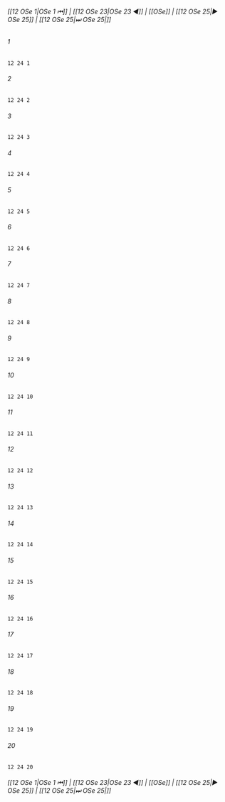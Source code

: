 
###### [[12 OSe 1|OSe 1 ⏮]] | [[12 OSe 23|OSe 23 ◀]] | [[OSe]] | [[12 OSe 25|▶ OSe 25]] | [[12 OSe 25|⏭ OSe 25|]]

###### 1
``` verse
12 24 1 
```
###### 2
``` verse
12 24 2 
```
###### 3
``` verse
12 24 3 
```
###### 4
``` verse
12 24 4 
```
###### 5
``` verse
12 24 5 
```
###### 6
``` verse
12 24 6 
```
###### 7
``` verse
12 24 7 
```
###### 8
``` verse
12 24 8 
```
###### 9
``` verse
12 24 9 
```
###### 10
``` verse
12 24 10 
```
###### 11
``` verse
12 24 11 
```
###### 12
``` verse
12 24 12 
```
###### 13
``` verse
12 24 13 
```
###### 14
``` verse
12 24 14 
```
###### 15
``` verse
12 24 15 
```
###### 16
``` verse
12 24 16 
```
###### 17
``` verse
12 24 17 
```
###### 18
``` verse
12 24 18 
```
###### 19
``` verse
12 24 19 
```
###### 20
``` verse
12 24 20 
```

###### [[12 OSe 1|OSe 1 ⏮]] | [[12 OSe 23|OSe 23 ◀]] | [[OSe]] | [[12 OSe 25|▶ OSe 25]] | [[12 OSe 25|⏭ OSe 25|]]

